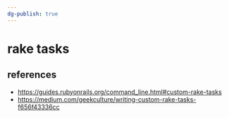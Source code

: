 ```yaml
---
dg-publish: true
---
```

# rake tasks


## references

- <https://guides.rubyonrails.org/command_line.html#custom-rake-tasks>
- <https://medium.com/geekculture/writing-custom-rake-tasks-f656f43336cc>
